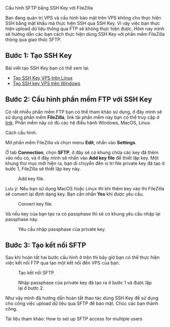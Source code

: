 Cấu hình SFTP bằng SSH Key với FileZilla
<!-- wp:paragraph -->
<p>Bạn đang quản trị VPS và cấu hình bảo mật trên VPS không cho thực hiện SSH bằng mật khẩu mà thực hiện SSH qua SSH Key. Vì vậy việc bạn thực hiện upload dữ liệu thông qua FTP sẽ không thực hiện được. Hôm nay mình sẽ hướng dẫn các bạn cách thực hiện dùng SSH Key với phần mềm FileZilla thông qua giao thức SFTP.</p>
<!-- /wp:paragraph -->

<!-- wp:heading -->
<h2>Bước 1: Tạo SSH Key</h2>
<!-- /wp:heading -->

<!-- wp:paragraph -->
<p>Bài viết tạo SSH Key bạn có thể xem lại.</p>
<!-- /wp:paragraph -->

<!-- wp:list -->
<ul><li><a aria-label=" (opens in a new tab)" href="https://thanhtam.works/tao-ssh-key-vps-tren-linux/" target="_blank" rel="noreferrer noopener" class="rank-math-link">Tạo SSH Key VPS trên Linux</a></li><li><a aria-label=" (opens in a new tab)" href="https://thanhtam.works/huong-dan-tao-ssh-key-vps-tren-windows/" target="_blank" rel="noreferrer noopener" class="rank-math-link">Tạo SSH key VPS trên Windows</a></li></ul>
<!-- /wp:list -->

<!-- wp:heading -->
<h2>Bước 2: Cấu hình phần mềm FTP với SSH Key</h2>
<!-- /wp:heading -->

<!-- wp:paragraph -->
<p>Có rất nhiều phần mềm FTP bạn có thể tham khảo sử dụng, ở đây mình sẽ sử dụng phần mềm <strong>FileZilla</strong>, link tải phần mềm này bạn có thể truy cập ở <a aria-label="link (opens in a new tab)" href="https://filezilla-project.org/" target="_blank" rel="noreferrer noopener" class="rank-math-link">link</a>. Phần mềm này có đủ các hệ điều hành Windows, MacOS, Linux.</p>
<!-- /wp:paragraph -->

<!-- wp:paragraph -->
<p>Cách cấu hình.</p>
<!-- /wp:paragraph -->

<!-- wp:paragraph -->
<p>Mở phần mềm FileZilla và chọn menu <strong>Edit</strong>, nhấn vào <strong>Settings</strong>.</p>
<!-- /wp:paragraph -->

<!-- wp:paragraph -->
<p>Ở tab <strong>Connection</strong>,  chọn <strong>SFTP</strong>, ở đây sẽ có khung chứa các key đã thêm vào nếu có, và ở đây mình sẽ nhấn vào <strong>Add key file</strong> để thiết lập key. Một khung thư mục mới hiện ra, bạn di chuyển đến vị trí file private key đã tạo ở bước 1, FileZilla sẽ thiết lập key này.</p>
<!-- /wp:paragraph -->

<!-- wp:image {"id":2795,"sizeSlug":"large"} -->
<figure class="wp-block-image size-large"><img src="https://thanhtam.works/wp-content/uploads/2020/12/ftp-ssh-key-1.png" alt="" class="wp-image-2795"/><figcaption>Add key file.</figcaption></figure>
<!-- /wp:image -->

<!-- wp:paragraph -->
<p>Lưu ý: Nếu bạn sử dụng MacOS hoặc Linux thì khi thêm key vào thì FileZilla sẽ convert lại định dạng key. Bạn cần nhấn <strong>Yes</strong> khi được yêu cầu.</p>
<!-- /wp:paragraph -->

<!-- wp:image {"align":"center","id":2796,"sizeSlug":"large"} -->
<div class="wp-block-image"><figure class="aligncenter size-large"><img src="https://thanhtam.works/wp-content/uploads/2020/12/ftp-ssh-key-2.png" alt="" class="wp-image-2796"/><figcaption>Convert key file.</figcaption></figure></div>
<!-- /wp:image -->

<!-- wp:paragraph -->
<p>Và nếu key của bạn tạo ra có passphase thì sẽ có khung yêu cầu nhập lại passphase này.</p>
<!-- /wp:paragraph -->

<!-- wp:image {"align":"center","id":2797,"sizeSlug":"large"} -->
<div class="wp-block-image"><figure class="aligncenter size-large"><img src="https://thanhtam.works/wp-content/uploads/2020/12/ftp-ssh-key-3.png" alt="" class="wp-image-2797"/><figcaption>Yêu cầu nhập passphase của private key.</figcaption></figure></div>
<!-- /wp:image -->

<!-- wp:heading -->
<h2>Bước 3: Tạo kết nối SFTP</h2>
<!-- /wp:heading -->

<!-- wp:paragraph -->
<p>Sau khi hoàn tất hai bước cấu hình ở trên thì bây giờ bạn có thể thực hiện việc kết nối FTP qua tạo một kết nối đến VPS của bạn.</p>
<!-- /wp:paragraph -->

<!-- wp:image {"align":"center","id":2803,"sizeSlug":"large"} -->
<div class="wp-block-image"><figure class="aligncenter size-large"><img src="https://thanhtam.works/wp-content/uploads/2020/12/ftp-ssh-key-4-1.png" alt="" class="wp-image-2803"/><figcaption>Tạo kết nối SFTP.</figcaption></figure></div>
<!-- /wp:image -->

<!-- wp:image {"align":"center","id":2801,"sizeSlug":"large"} -->
<div class="wp-block-image"><figure class="aligncenter size-large"><img src="https://thanhtam.works/wp-content/uploads/2020/12/ftp-ssh-key-5.png" alt="" class="wp-image-2801"/><figcaption>Nhập passphase của private key đã tạo ra ở bước 1 và được lặp lại ở bước 2.</figcaption></figure></div>
<!-- /wp:image -->

<!-- wp:paragraph -->
<p>Như vậy mình đã hướng dẫn hoàn tất thao tác dùng SSH Key để sử dụng cho công việc upload dữ liệu qua SFTP để bảo mật. Chúc các bạn thành công.</p>
<!-- /wp:paragraph -->

<!-- wp:paragraph -->
<p>Tài liệu tham khảo: How to set up SFTP access for multiple users</p>
<!-- /wp:paragraph -->
